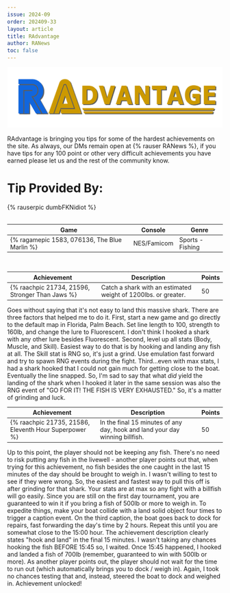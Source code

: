 ```yaml
---
issue: 2024-09
order: 202409-33
layout: article
title: RAdvantage
author: RANews
toc: false
---
```


![](../../img/radvantage.png)

RAdvantage is bringing you tips for some of the hardest achievements on the site. As always, our DMs remain open at {% rauser RANews %}, if you have tips for any 100 point or other very difficult achievements you have earned please let us and the rest of the community know.

# Tip Provided By:

<div class="bingo-winner">
  {% rauserpic dumbFKNidiot %}
</div><br>

| Game                                          | Console     | Genre            |
| --------------------------------------------- | ----------- | ---------------- |
| {% ragamepic 1583, 076136, The Blue Marlin %} | NES/Famicom | Sports - Fishing |

<br>

| Achievement                                     | Description                                                    | Points |
| ----------------------------------------------- | -------------------------------------------------------------- | ------ |
| {% raachpic 21734, 21596, Stronger Than Jaws %} | Catch a shark with an estimated weight of 1200lbs. or greater. | 50     |

Goes without saying that it's not easy to land this massive shark. There are three factors that helped me to do it. First, start a new game and go directly to the default map in Florida, Palm Beach. Set line length to 100, strength to 160lb, and change the lure to Fluorescent. I don't think I hooked a shark with any other lure besides Fluorescent. Second, level up all stats (Body, Muscle, and Skill). Easiest way to do that is by hooking and landing any fish at all. The Skill stat is RNG so, it's just a grind. Use emulation fast forward and try to spawn RNG events during the fight. Third...even with max stats, I had a shark hooked that I could not gain much for getting close to the boat. Eventually the line snapped. So, I'm sad to say that what *did* yield the landing of the shark when I hooked it later in the same session was also the RNG event of "GO FOR IT! THE FISH IS VERY EXHAUSTED." So, it's a matter of grinding and luck.

| Achievement                                           | Description                                                                  | Points |
| ----------------------------------------------------- | ---------------------------------------------------------------------------- | ------ |
| {% raachpic 21735, 21586, Eleventh Hour Superpower %} | In the final 15 minutes of any day, hook and land your day winning billfish. | 50     |

Up to this point, the player should not be keeping any fish. There's no need to risk putting any fish in the livewell - another player points out that, when trying for this achievement, no fish besides the one caught in the last 15 minutes of the day should be brought to weigh in. I wasn't willing to test to see if they were wrong. So, the easiest and fastest way to pull this off is after grinding for that shark. Your stats are at max so any fight with a billfish will go easily. Since you are still on the first day tournament, you are guaranteed to win it if you bring a fish of 500lb or more to weigh in. To expedite things, make your boat collide with a land solid object four times to trigger a caption event. On the third caption, the boat goes back to dock for repairs, fast forwarding the day's time by 2 hours. Repeat this until you are somewhat close to the 15:00 hour. The achievement description clearly states "hook and land" in the final 15 minutes. I wasn't taking any chances hooking the fish BEFORE 15:45 so, I waited. Once 15:45 happened, I hooked and landed a fish of 700lb (remember, guaranteed to win with 500lb or more). As another player points out, the player should not wait for the time to run out (which automatically brings you to dock / weigh in). Again, I took no chances testing that and, instead, steered the boat to dock and weighed in. Achievement unlocked!
